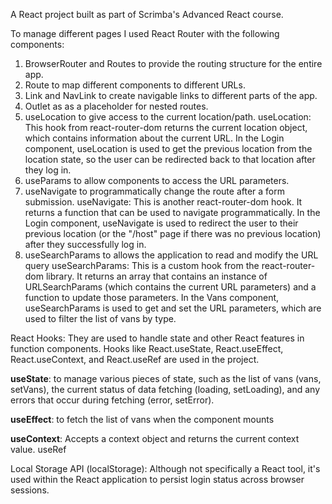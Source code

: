 
A React project built as part of Scrimba's Advanced React course.

To manage different pages I used React Router with the following components:

1. BrowserRouter and Routes to provide the routing structure for the entire app.
2. Route to map different components to different URLs.
3. Link and NavLink to create navigable links to different parts of the app.
4. Outlet as as a placeholder for nested routes.
5. useLocation to give access to the current location/path.
useLocation: This hook from react-router-dom returns the current location object, which contains information about the current URL. In the Login component, useLocation is used to get the previous location from the location state, so the user can be redirected back to that location after they log in.
6. useParams to allow components to access the URL parameters.
7. useNavigate to programmatically change the route after a form submission.
useNavigate: This is another react-router-dom hook. It returns a function that can be used to navigate programmatically. In the Login component, useNavigate is used to redirect the user to their previous location (or the "/host" page if there was no previous location) after they successfully log in.
8. useSearchParams to allows the application to read and modify the URL query 
useSearchParams: This is a custom hook from the react-router-dom library. It returns an array that contains an instance of URLSearchParams (which contains the current URL parameters) and a function to update those parameters. In the Vans component, useSearchParams is used to get and set the URL parameters, which are used to filter the list of vans by type.


React Hooks: They are used to handle state and other React features in function components. Hooks like React.useState, React.useEffect, React.useContext, and React.useRef are used in the project.

**useState**:  to manage various pieces of state, such as the list of vans (vans, setVans), the current status of data fetching (loading, setLoading), and any errors that occur during fetching (error, setError).

**useEffect**: to fetch the list of vans when the component mounts

**useContext**: Accepts a context object and returns the current context value.
useRef


Local Storage API (localStorage): Although not specifically a React tool, it's used within the React application to persist login status across browser sessions.

